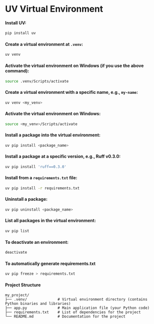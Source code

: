 # UV Virtual Environment

#### Install UV:
```bash
pip install uv
```

#### Create a virtual environment at `.venv`:
```bash
uv venv
```

#### Activate the virtual environment on Windows (if you use the above command):
```bash
source .venv/Scripts/activate
```

#### Create a virtual environment with a specific name, e.g., `my-name`:
```bash
uv venv <my_venv>
```

#### Activate the virtual environment on Windows:
```bash
source <my_venv>/Scripts/activate
```

#### Install a package into the virtual environment:
```bash
uv pip install <package_name>
```

#### Install a package at a specific version, e.g., Ruff v0.3.0:
```bash
uv pip install 'ruff==0.3.0'
```

#### Install from a `requirements.txt` file:
```bash
uv pip install -r requirements.txt
```

#### Uninstall a package:
```bash
uv pip uninstall <package_name>
```

#### List all packages in the virtual environment:
```bash
uv pip list
```

#### To deactivate an environment:
```bash
deactivate
```

#### To automatically generate requirements.txt
```bash
uv pip freeze > requirements.txt
```

#### Project Structure
```
my_project/
├── .venv/              # Virtual environment directory (contains Python binaries and libraries)
├── app.py              # Main application file (your Python code)
├── requirements.txt    # List of dependencies for the project
└── README.md           # Documentation for the project
```
